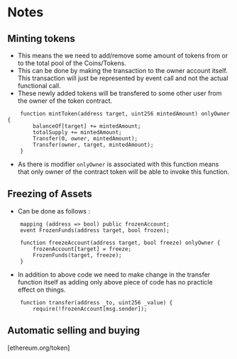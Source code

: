 # Notes

## Minting tokens

* This means the we need to add/remove some amount of tokens from or to the total pool of the Coins/Tokens.
* This can be done by making the transaction to the owner account itself. This transaction will just be represented by event call and not the actual functional call.
* These newly added tokens will be transfered to some other user from the owner of the token contract.

```solidity
    function mintToken(address target, uint256 mintedAmount) onlyOwner {
        balanceOf[target] += mintedAmount;
        totalSupply += mintedAmount;
        Transfer(0, owner, mintedAmount);
        Transfer(owner, target, mintedAmount);
    }
```

* As there is modifier `onlyOwner` is associated with this function means that only owner of the contract token will be able to invoke this function.

## Freezing of Assets

* Can be done as follows : 

```solidity
    mapping (address => bool) public frozenAccount;
    event FrozenFunds(address target, bool frozen);

    function freezeAccount(address target, bool freeze) onlyOwner {
        frozenAccount[target] = freeze;
        FrozenFunds(target, freeze);
    }
```

* In addition to above code we need to make change in the transfer function itself as adding only above piece of code has no practicle effect on things.

```solidity
    function transfer(address _to, uint256 _value) {
        require(!frozenAccount[msg.sender]);
```

## Automatic selling and buying

[ethereum.org/token]